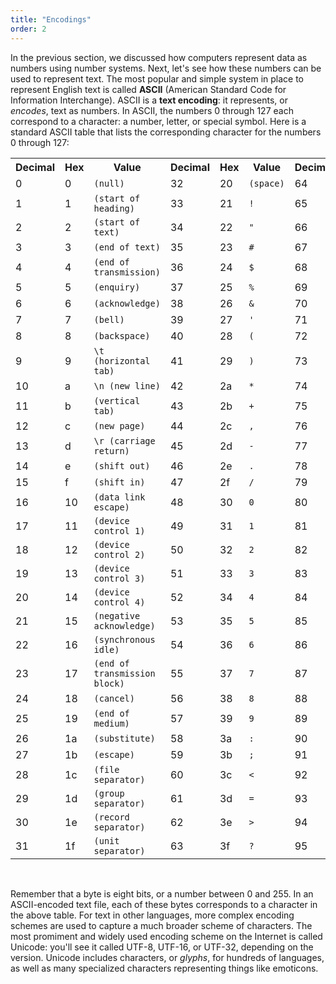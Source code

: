 ```yaml
---
title: "Encodings"
order: 2
---
```


In the previous section, we discussed how computers represent data as numbers using number systems. Next, let's see how these numbers can be used to represent text. The most popular and simple system in place to represent English text is called **ASCII** (American Standard Code for Information Interchange). ASCII is a **text encoding**: it represents, or *encodes*, text as numbers. In ASCII, the numbers 0 through 127 each correspond to a character: a number, letter, or special symbol. Here is a standard ASCII table that lists the corresponding character for the numbers 0 through 127:

<table class="table table-striped table-sm">
<tr><th>Decimal</th><th>Hex</th><th>Value</th><th>Decimal</th><th>Hex</th><th>Value</th><th>Decimal</th><th>Hex</th><th>Value</th><th>Decimal</th><th>Hex</th><th>Value</th></tr>
<tr><td>0</td><td>0</td><td><code>(null)</code></td><td>32</td><td>20</td><td><code>(space)</code></td><td>64</td><td>40</td><td><code>@</code></td><td>96</td><td>60</td><td><code>`</code></td></tr>
<tr><td>1</td><td>1</td><td><code>(start of heading)</code></td><td>33</td><td>21</td><td><code>!</code></td><td>65</td><td>41</td><td><code>A</code></td><td>97</td><td>61</td><td><code>a</code></td></tr>
<tr><td>2</td><td>2</td><td><code>(start of text)</code></td><td>34</td><td>22</td><td><code>"</code></td><td>66</td><td>42</td><td><code>B</code></td><td>98</td><td>62</td><td><code>b</code></td></tr>
<tr><td>3</td><td>3</td><td><code>(end of text)</code></td><td>35</td><td>23</td><td><code>#</code></td><td>67</td><td>43</td><td><code>C</code></td><td>99</td><td>63</td><td><code>c</code></td></tr>
<tr><td>4</td><td>4</td><td><code>(end of transmission)</code></td><td>36</td><td>24</td><td><code>$</code></td><td>68</td><td>44</td><td><code>D</code></td><td>100</td><td>64</td><td><code>d</code></td></tr>
<tr><td>5</td><td>5</td><td><code>(enquiry)</code></td><td>37</td><td>25</td><td><code>%</code></td><td>69</td><td>45</td><td><code>E</code></td><td>101</td><td>65</td><td><code>e</code></td></tr>
<tr><td>6</td><td>6</td><td><code>(acknowledge)</code></td><td>38</td><td>26</td><td><code>&</code></td><td>70</td><td>46</td><td><code>F</code></td><td>102</td><td>66</td><td><code>f</code></td></tr>
<tr><td>7</td><td>7</td><td><code>(bell)</code></td><td>39</td><td>27</td><td><code>'</code></td><td>71</td><td>47</td><td><code>G</code></td><td>103</td><td>67</td><td><code>g</code></td></tr>
<tr><td>8</td><td>8</td><td><code>(backspace)</code></td><td>40</td><td>28</td><td><code>(</code></td><td>72</td><td>48</td><td><code>H</code></td><td>104</td><td>68</td><td><code>h</code></td></tr>
<tr><td>9</td><td>9</td><td><code>\t (horizontal tab)</code></td><td>41</td><td>29</td><td><code>)</code></td><td>73</td><td>49</td><td><code>I</code></td><td>105</td><td>69</td><td><code>i</code></td></tr>
<tr><td>10</td><td>a</td><td><code>\n (new line)</code></td><td>42</td><td>2a</td><td><code>*</code></td><td>74</td><td>4a</td><td><code>J</code></td><td>106</td><td>6a</td><td><code>j</code></td></tr>
<tr><td>11</td><td>b</td><td><code>(vertical tab)</code></td><td>43</td><td>2b</td><td><code>+</code></td><td>75</td><td>4b</td><td><code>K</code></td><td>107</td><td>6b</td><td><code>k</code></td></tr>
<tr><td>12</td><td>c</td><td><code>(new page)</code></td><td>44</td><td>2c</td><td><code>,</code></td><td>76</td><td>4c</td><td><code>L</code></td><td>108</td><td>6c</td><td><code>l</code></td></tr>
<tr><td>13</td><td>d</td><td><code>\r (carriage return)</code></td><td>45</td><td>2d</td><td><code>-</code></td><td>77</td><td>4d</td><td><code>M</code></td><td>109</td><td>6d</td><td><code>m</code></td></tr>
<tr><td>14</td><td>e</td><td><code>(shift out)</code></td><td>46</td><td>2e</td><td><code>.</code></td><td>78</td><td>4e</td><td><code>N</code></td><td>110</td><td>6e</td><td><code>n</code></td></tr>
<tr><td>15</td><td>f</td><td><code>(shift in)</code></td><td>47</td><td>2f</td><td><code>/</code></td><td>79</td><td>4f</td><td><code>O</code></td><td>111</td><td>6f</td><td><code>o</code></td></tr>
<tr><td>16</td><td>10</td><td><code>(data link escape)</code></td><td>48</td><td>30</td><td><code>0</code></td><td>80</td><td>50</td><td><code>P</code></td><td>112</td><td>70</td><td><code>p</code></td></tr>
<tr><td>17</td><td>11</td><td><code>(device control 1)</code></td><td>49</td><td>31</td><td><code>1</code></td><td>81</td><td>51</td><td><code>Q</code></td><td>113</td><td>71</td><td><code>q</code></td></tr>
<tr><td>18</td><td>12</td><td><code>(device control 2)</code></td><td>50</td><td>32</td><td><code>2</code></td><td>82</td><td>52</td><td><code>R</code></td><td>114</td><td>72</td><td><code>r</code></td></tr>
<tr><td>19</td><td>13</td><td><code>(device control 3)</code></td><td>51</td><td>33</td><td><code>3</code></td><td>83</td><td>53</td><td><code>S</code></td><td>115</td><td>73</td><td><code>s</code></td></tr>
<tr><td>20</td><td>14</td><td><code>(device control 4)</code></td><td>52</td><td>34</td><td><code>4</code></td><td>84</td><td>54</td><td><code>T</code></td><td>116</td><td>74</td><td><code>t</code></td></tr>
<tr><td>21</td><td>15</td><td><code>(negative acknowledge)</code></td><td>53</td><td>35</td><td><code>5</code></td><td>85</td><td>55</td><td><code>U</code></td><td>117</td><td>75</td><td><code>u</code></td></tr>
<tr><td>22</td><td>16</td><td><code>(synchronous idle)</code></td><td>54</td><td>36</td><td><code>6</code></td><td>86</td><td>56</td><td><code>V</code></td><td>118</td><td>76</td><td><code>v</code></td></tr>
<tr><td>23</td><td>17</td><td><code>(end of transmission block)</code></td><td>55</td><td>37</td><td><code>7</code></td><td>87</td><td>57</td><td><code>W</code></td><td>119</td><td>77</td><td><code>w</code></td></tr>
<tr><td>24</td><td>18</td><td><code>(cancel)</code></td><td>56</td><td>38</td><td><code>8</code></td><td>88</td><td>58</td><td><code>X</code></td><td>120</td><td>78</td><td><code>x</code></td></tr>
<tr><td>25</td><td>19</td><td><code>(end of medium)</code></td><td>57</td><td>39</td><td><code>9</code></td><td>89</td><td>59</td><td><code>Y</code></td><td>121</td><td>79</td><td><code>y</code></td></tr>
<tr><td>26</td><td>1a</td><td><code>(substitute)</code></td><td>58</td><td>3a</td><td><code>:</code></td><td>90</td><td>5a</td><td><code>Z</code></td><td>122</td><td>7a</td><td><code>z</code></td></tr>
<tr><td>27</td><td>1b</td><td><code>(escape)</code></td><td>59</td><td>3b</td><td><code>;</code></td><td>91</td><td>5b</td><td><code>[</code></td><td>123</td><td>7b</td><td><code>{</code></td></tr>
<tr><td>28</td><td>1c</td><td><code>(file separator)</code></td><td>60</td><td>3c</td><td><code><</code></td><td>92</td><td>5c</td><td><code>\</code></td><td>124</td><td>7c</td><td><code>|</code></td></tr>
<tr><td>29</td><td>1d</td><td><code>(group separator)</code></td><td>61</td><td>3d</td><td><code>=</code></td><td>93</td><td>5d</td><td><code>]</code></td><td>125</td><td>7d</td><td><code>}</code></td></tr>
<tr><td>30</td><td>1e</td><td><code>(record separator)</code></td><td>62</td><td>3e</td><td><code>></code></td><td>94</td><td>5e</td><td><code>^</code></td><td>126</td><td>7e</td><td><code>~</code></td></tr>
<tr><td>31</td><td>1f</td><td><code>(unit separator)</code></td><td>63</td><td>3f</td><td><code>?</code></td><td>95</td><td>5f</td><td><code>_</code></td><td>127</td><td>7f</td><td><code>(delete)</code></td></tr>
</table>
<br/>

Remember that a byte is eight bits, or a number between 0 and 255. In an ASCII-encoded text file, each of these bytes corresponds to a character in the above table. For text in other languages, more complex encoding schemes are used to capture a much broader scheme of characters. The most promiment and widely used encoding scheme on the Internet is called Unicode: you'll see it called UTF-8, UTF-16, or UTF-32, depending on the version. Unicode includes characters, or *glyphs*, for hundreds of languages, as well as many specialized characters representing things like emoticons.
